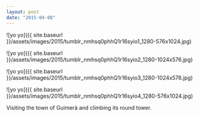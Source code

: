 ```yaml
---
layout: post
date: "2015-04-08"
---
```


![yo yo]({{ site.baseurl }}/assets/images/2015/tumblr_nmhsq0phhQ1r16syio1_1280-576x1024.jpg)

![yo yo]({{ site.baseurl }}/assets/images/2015/tumblr_nmhsq0phhQ1r16syio2_1280-1024x576.jpg)

![yo yo]({{ site.baseurl }}/assets/images/2015/tumblr_nmhsq0phhQ1r16syio3_1280-1024x576.jpg)

![yo yo]({{ site.baseurl }}/assets/images/2015/tumblr_nmhsq0phhQ1r16syio4_1280-576x1024.jpg)

Visiting the town of Guimerà and climbing its round tower.
